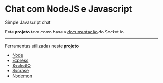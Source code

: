 # Chat com NodeJS e Javascript

Simple Javascript chat

Este **projeto** teve como base a [documentação](https://socket.io/docs/) do Socket.io

---

Ferramentas utilizadas neste **projeto**

- [Node](https://nodejs.org/en/)
- [Express](https://expressjs.com/)
- [SocketIO](https://socket.io/)
- [Sucrase](https://sucrase.io/)
- [Nodemon](https://nodemon.io/)
